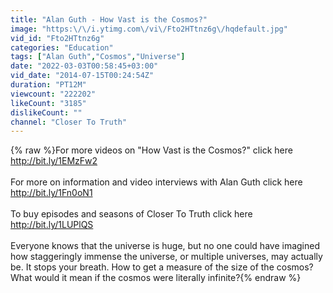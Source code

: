 ```yaml
---
title: "Alan Guth - How Vast is the Cosmos?"
image: "https:\/\/i.ytimg.com\/vi\/Fto2HTtnz6g\/hqdefault.jpg"
vid_id: "Fto2HTtnz6g"
categories: "Education"
tags: ["Alan Guth","Cosmos","Universe"]
date: "2022-03-03T00:58:45+03:00"
vid_date: "2014-07-15T00:24:54Z"
duration: "PT12M"
viewcount: "222202"
likeCount: "3185"
dislikeCount: ""
channel: "Closer To Truth"
---
```

{% raw %}For more videos on &quot;How Vast is the Cosmos?&quot; click here <a rel="nofollow" target="blank" href="http://bit.ly/1EMzFw2">http://bit.ly/1EMzFw2</a><br /><br />For more on information and video interviews with Alan Guth click here <a rel="nofollow" target="blank" href="http://bit.ly/1Fn0oN1">http://bit.ly/1Fn0oN1</a><br /><br />To buy episodes and seasons of Closer To Truth click here <a rel="nofollow" target="blank" href="http://bit.ly/1LUPlQS">http://bit.ly/1LUPlQS</a><br /><br />Everyone knows that the universe is huge, but no one could have imagined how staggeringly immense the universe, or multiple universes, may actually be. It stops your breath. How to get a measure of the size of the cosmos? What would it mean if the cosmos were literally infinite?{% endraw %}
